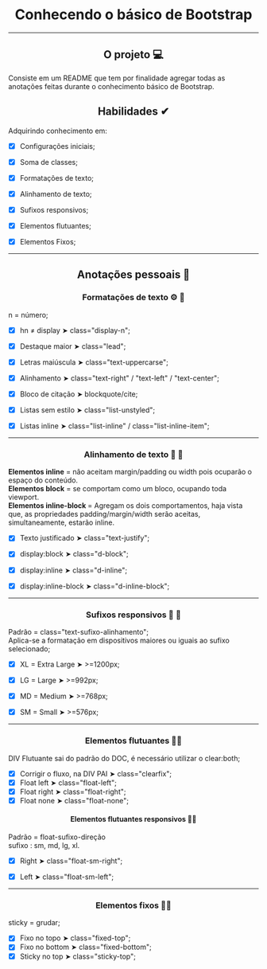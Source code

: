 <div align="center"><h1>Conhecendo o básico de Bootstrap</h1>

</div>


---

<div align="center"><h2>O projeto 💻</h2></div>

Consiste em um README que tem por finalidade agregar todas as anotações feitas durante o conhecimento básico de Bootstrap. <br>

<div align="center"><h2>Habilidades ✔</h2></div>

Adquirindo conhecimento em:
 - [x] Configurações iniciais;
 - [x] Soma de classes;
 - [x] Formatações de texto;
 - [x] Alinhamento de texto;
 - [x] Sufixos responsivos;
 - [x] Elementos flutuantes;
 - [x] Elementos Fixos;


 ----

 <div align="center"><h2>Anotações pessoais 🧷</h2></div>

 <div align="center"><h3>Formatações de texto ⚙ 📃</h3></div>


n = número;

  - [x] hn ≠ display  ➤  class="display-n";
  - [x] Destaque maior  ➤  class="lead";
  - [x] Letras maiúscula  ➤  class="text-uppercarse";
  - [x] Alinhamento  ➤  class="text-right"  /  "text-left"  /  "text-center";
  - [x] Bloco de citação  ➤  blockquote/cite;
  - [x] Listas sem estilo ➤  class="list-unstyled"; 
  - [x] Listas inline  ➤  class="list-inline" / class="list-inline-item";


---

 <div align="center"><h3>Alinhamento de texto 📖 📃</h3></div>

<strong>Elementos inline</strong> = não aceitam margin/padding ou width pois ocuparão o espaço do conteúdo. <br>
<strong>Elementos block</strong> = se comportam como um bloco, ocupando toda viewport. <br>
<strong>Elementos inline-block </strong> =  Agregam os dois comportamentos, haja vista que, as propriedades padding/margin/width serão aceitas, simultaneamente, estarão inline. <br>

  - [x] Texto justificado  ➤  class="text-justify";
  - [x] display:block  ➤  class="d-block";
  - [x] display:inline  ➤  class="d-inline";
  - [x] display:inline-block  ➤  class="d-inline-block";
 
   
   ---

 <div align="center"><h3>Sufixos responsivos 📖 📃</h3></div>

 Padrão = class="text-sufixo-alinhamento"; <br>
 Aplica-se a formatação em dispositivos maiores ou iguais ao sufixo selecionado;

  - [x] XL = Extra Large  ➤  >=1200px;
  - [x] LG = Large   ➤  >=992px;
  - [x] MD = Medium  ➤  >=768px;
  - [x] SM = Small  ➤  >=576px;


---


 <div align="center"><h3>Elementos flutuantes 🎈📃</h3></div>

 DIV Flutuante sai do padrão do DOC, é necessário utilizar o clear:both;

  - [x] Corrigir o fluxo, na DIV PAI  ➤ class="clearfix";
  - [x] Float left  ➤  class="float-left";
  - [x] Float right  ➤  class="float-right";
  - [x] Float none  ➤  class="float-none";

   <div align="center"><h4>Elementos flutuantes responsivos 🎈📃</h4></div>

   Padrão = float-sufixo-direção <br>
   sufixo : sm, md, lg, xl. <br>

  - [x] Right  ➤  class="float-sm-right";
  - [x] Left  ➤  class="float-sm-left";


  ---


 <div align="center"><h3>Elementos fixos 🎯📃</h3></div>

 sticky = grudar;

 
  - [x] Fixo no topo   ➤  class="fixed-top";
  - [x] Fixo no bottom ➤  class="fixed-bottom";
  - [x] Sticky no top ➤  class="sticky-top";
